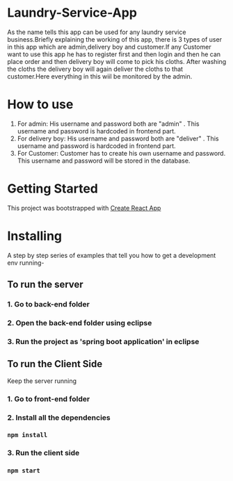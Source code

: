 # Laundry-Service-App

As the name tells this app can be used for any laundry service business.Briefly explaining the working of this app, there is 3 types of user in this app which are admin,delivery boy and customer.If any Customer want to use this app he has to register first and then login and then he can place order and then delivery boy will come to pick his cloths. After washing the cloths the delivery boy will again deliver the cloths to that customer.Here everything in this wiil be monitored by the admin.

# How to use
1. For admin: His username and password both are "admin" . This username and password is hardcoded  in frontend part.
2. For delivery boy: His username and password both are "deliver" . This username and password is hardcoded  in frontend part.
3. For Customer: Customer has to create his own username and password. This username and password will be stored in the database.

# Getting Started

This project was bootstrapped with [Create React App](https://github.com/facebook/create-react-app)

# Installing

A step by step series of examples that tell you how to get a development env running-

## To run the server

### 1. Go to back-end folder

### 2. Open the back-end folder using eclipse

### 3. Run the project as 'spring boot application' in eclipse

## To run the Client Side 

Keep the server running

### 1. Go to front-end folder

### 2. Install all the dependencies

### ```npm install```

### 3. Run the client side

### ```npm start```
